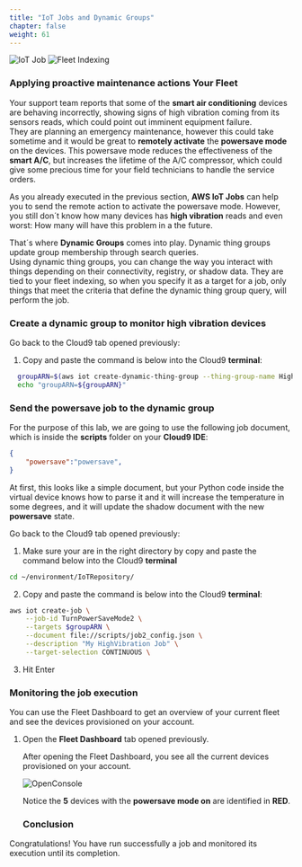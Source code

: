 ```yaml
---
title: "IoT Jobs and Dynamic Groups"
chapter: false
weight: 61
---
```


![IoT Job](/images/job.png) ![Fleet Indexing](/images/fleet_indexing.png)


### Applying proactive maintenance actions Your Fleet

Your support team reports that some of the **smart air conditioning** devices are behaving incorrectly, showing signs of high vibration coming from its sensors reads, which could point out imminent equipment failure.<br>
They are planning an emergency maintenance, however this could take sometime and it would be great to **remotely activate** the **powersave mode** on the devices. This powersave mode reduces the effectiveness of the **smart A/C**, but increases the lifetime of the A/C compressor, which could give some precious time for your field technicians to handle the service orders.

As you already executed in the previous section, **AWS IoT Jobs** can help you to send the remote action to activate the powersave mode. However, you still don´t know how many devices has **high vibration** reads and even worst: How many will have this problem in a the future.

That´s where **Dynamic Groups** comes into play. Dynamic thing groups update group membership through search queries. <br>
Using dynamic thing groups, you can change the way you interact with things depending on their connectivity, registry, or shadow data. They are tied to your fleet indexing, so when you specify it as a target for a job, only things that meet the criteria that define the dynamic thing group query, will perform the job.

### Create a dynamic group to monitor high vibration devices


Go back to the Cloud9 tab opened previously: 

1. Copy and paste the command is below into the Cloud9 **terminal**:

```bash
  groupARN=$(aws iot create-dynamic-thing-group --thing-group-name HighVibration --query-string 'shadow.reported.vibration > 100'| jq -r .thingGroupArn) &&\
  echo "groupARN=${groupARN}"
```



<!-- 
Open the AWS IoT Console, if it is not already opened:

1. Type `iot core` on the **Find Services**
2. Click on **IoT Core** result
  ![OpenConsole](/images/020_mgmt_iot_console.png)
Under the IoT Home page, on the left menu:
3. Click **Thing Groups**
4. Click **Create**
  ![OpenConsole](/images/060_mgmt_dynamic1.png)
5. Click **Create Dynamic Thing Group**
  ![OpenConsole](/images/060_mgmt_dynamic2.png)
6. Type `HighVibration` as **Name**
7. Click **Next**
  ![OpenConsole](/images/060_mgmt_dynamic3.png)
8. Type `shadow.reported.vibration > 100` as **Define your group membership conditions**
9. Click **Preview**
    - This will return the devices which satisfied the query. (The devices shown here might differs from your query)
10. Click **Create Dynamic Group**
  ![OpenConsole](/images/060_mgmt_dynamic4.png)
11. Wait it status to become **Active**
  - Refresh the page to see the new status -->


### Send the powersave job to the  dynamic group


For the purpose of this lab, we are going to use the following job document, which is inside the **scripts** folder on your **Cloud9 IDE**:

```json
{
    "powersave":"powersave",
}
```

At first, this looks like a simple document, but your Python code inside the virtual device knows how to parse it and it will increase the temperature in some degrees, and it will update the shadow document with the new **powersave** state.

Go back to the Cloud9 tab opened previously: 

1. Make sure your are in the right directory by copy and paste the command below into the Cloud9 **terminal**
```bash
cd ~/environment/IoTRepository/
```

2. Copy and paste the command is below into the Cloud9 **terminal**:

```bash
aws iot create-job \
    --job-id TurnPowerSaveMode2 \
    --targets $groupARN \
    --document file://scripts/job2_config.json \
    --description "My HighVibration Job" \
    --target-selection CONTINUOUS \
```

3. Hit Enter

<!-- 
Still on the **AWS IoT** console, on its home page:

Under the IoT Home page, on the left menu:

1. Click **Manage**
2. Click **Jobs**
3. Click **Create**
  ![OpenConsole](/images/060_mgmt_dynamic5.png)
4. Click **Create custom job**
5. Type `TurnPowerSaveMode` as **Job ID**
6. Type `My HighVibration Job` as **description**
  ![OpenConsole](/images/060_mgmt_dynamic6.png)
7. On **Select devices to update**, click **select**
8. Click **Thing Groups**
9. Select **HighVibration** group
  ![OpenConsole](/images/060_mgmt_dynamic7.png)
10. On **Add job file**, click **Select**
11. Type `iotbucket` on the **filter**
12. Select `<Stack>-iotbucket-<HASH>`
    - Remember to select the bucket on your **region**
13. Clear the `iotbucket` filter
15. Select **job2_config.json**
15. On **Job type** select **CONTINUOUS** option
    - This will assure every new device that has high vibration reads will be included on the dynamic group, therefore executing this job eventually
16. Click **Next**
    ![OpenConsole](/images/060_mgmt_dynamic8.png)
    ![OpenConsole](/images/060_mgmt_dynamic9.png)

17. Accept the defaults for the fields
18. Click **Create** -->

### Monitoring the job execution

You can use the Fleet Dashboard to get an overview of your current fleet and see the devices provisioned on your account.

1. Open the **Fleet Dashboard** tab opened previously.

    After opening the Fleet Dashboard, you  see all the current devices provisioned on your account.

    ![OpenConsole](/images/060_mgmt_dynamic10.png)

    Notice the **5** devices with the **powersave mode on** are identified in **RED**.


    ### Conclusion

Congratulations! You have run successfully a job and monitored its execution until its completion.